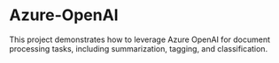 # Azure-OpenAI
This project demonstrates how to leverage Azure OpenAI for document processing tasks, including summarization, tagging, and classification.
